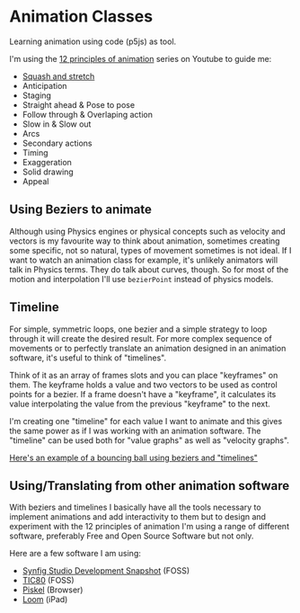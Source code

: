 # Animation Classes

Learning animation using code (p5js) as tool.

I'm using the [12 principles of animation](https://www.youtube.com/watch?v=haa7n3UGyDc&list=PL-bOh8btec4CXd2ya1NmSKpi92U_l6ZJd) series on Youtube to guide me:

- [Squash and stretch](https://editor.p5js.org/murilopolese/sketches/HzmXwntk2)
- Anticipation
- Staging
- Straight ahead & Pose to pose
- Follow through & Overlaping action
- Slow in & Slow out
- Arcs
- Secondary actions
- Timing
- Exaggeration
- Solid drawing
- Appeal

## Using Beziers to animate

Although using Physics engines or physical concepts such as velocity and vectors is my favourite way to think about animation, sometimes creating some specific, not so natural, types of movement sometimes is not ideal. If I want to watch an animation class for example, it's unlikely animators will talk in Physics terms. They do talk about curves, though. So for most of the motion and interpolation I'll use `bezierPoint` instead of physics models.

## Timeline

For simple, symmetric loops, one bezier and a simple strategy to loop through it will create the desired result. For more complex sequence of movements or to perfectly translate an animation designed in an animation software, it's useful to think of "timelines".

Think of it as an array of frames slots and you can place "keyframes" on them. The keyframe holds a value and two vectors to be used as control points for a bezier. If a frame doesn't have a "keyframe", it calculates its value interpolating the value from the previous "keyframe" to the next.

I'm creating one "timeline" for each value I want to animate and this gives the same power as if I was working with an animation software. The "timeline" can be used both for "value graphs" as well as "velocity graphs".

[Here's an example of a bouncing ball using beziers and "timelines"](https://editor.p5js.org/murilopolese/sketches/HzmXwntk2)

## Using/Translating from other animation software

With beziers and timelines I basically have all the tools necessary to implement animations and add interactivity to them but to design and experiment with the 12 principles of animation I'm using a range of different software, preferably Free and Open Source Software but not only.

Here are a few software I am using:

- [Synfig Studio Development Snapshot](https://www.synfig.org/) (FOSS)
- [TIC80](https://tic.computer/) (FOSS)
- [Piskel](https://www.piskelapp.com/) (Browser)
- [Loom](https://apps.apple.com/us/app/looom/id1454153126) (iPad)
